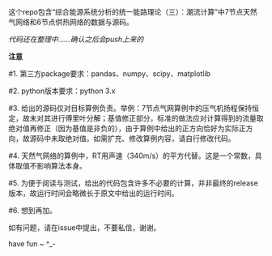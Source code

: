 这个repo包含“综合能源系统分析的统一能路理论（三）：潮流计算”中7节点天然气网络和6节点供热网络的数据与源码。



*代码还在整理中……确认之后会push上来的*



**注意**

#1. 第三方package要求：pandas、numpy、scipy、matplotlib

#2. python版本要求：python 3.x

#3. 给出的源码仅对目标算例负责。举例：7节点气网算例中的压气机扬程保持恒定，故未对其进行傅里叶分解；基值修正部分，标准的做法应对计算得到的流量取绝对值再修正（因为基值是非负的），由于算例中给出的正方向恰好为实际正方向，故源码中未取绝对值。如需扩充、修改算例内容，请自行修改代码。

#4. 天然气网络的算例中，RT用声速（340m/s）的平方代替。这是一个常数，具体取值不影响算法本身。

#5. 为便于阅读与测试，给出的代码包含许多不必要的计算，并非最终的release版本，故运行时间会略微长于原文中给出的运行时间。

#6. 想到再加。

 

如有问题，请在issue中提出，不要私信，谢谢。

have fun ~ ^_-